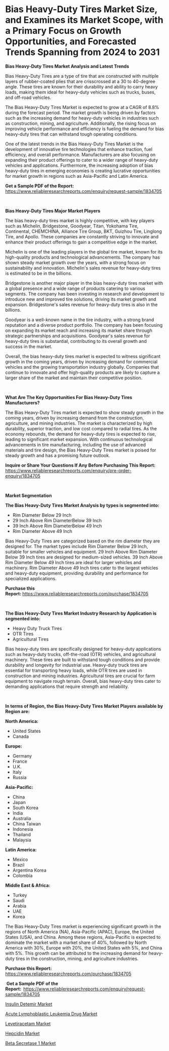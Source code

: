 <p><h1>Bias Heavy-Duty Tires Market Size, and Examines its Market Scope, with a Primary Focus on Growth Opportunities, and Forecasted Trends Spanning from 2024 to 2031</h1></p><p><strong>Bias Heavy-Duty Tires Market Analysis and Latest Trends</strong></p>
<p><p>Bias Heavy-Duty Tires are a type of tire that are constructed with multiple layers of rubber-coated plies that are crisscrossed at a 30 to 40-degree angle. These tires are known for their durability and ability to carry heavy loads, making them ideal for heavy-duty vehicles such as trucks, buses, and off-road vehicles.</p><p>The Bias Heavy-Duty Tires Market is expected to grow at a CAGR of 8.8% during the forecast period. The market growth is being driven by factors such as the increasing demand for heavy-duty vehicles in industries such as construction, mining, and agriculture. Additionally, the rising focus on improving vehicle performance and efficiency is fueling the demand for bias heavy-duty tires that can withstand tough operating conditions.</p><p>One of the latest trends in the Bias Heavy-Duty Tires Market is the development of innovative tire technologies that enhance traction, fuel efficiency, and overall performance. Manufacturers are also focusing on expanding their product offerings to cater to a wider range of heavy-duty vehicles and applications. Furthermore, the increasing adoption of bias heavy-duty tires in emerging economies is creating lucrative opportunities for market growth in regions such as Asia-Pacific and Latin America.</p></p>
<p><strong>Get a Sample PDF of the Report:&nbsp;</strong> <a href="https://www.reliableresearchreports.com/enquiry/request-sample/1834705">https://www.reliableresearchreports.com/enquiry/request-sample/1834705</a></p>
<p>&nbsp;</p>
<p><strong>Bias Heavy-Duty Tires Major Market Players</strong></p>
<p><p>The bias heavy-duty tires market is highly competitive, with key players such as Michelin, Bridgestone, Goodyear, Titan, Yokohama Tire, Continental, CHEMCHINA, Alliance Tire Group, BKT, Guizhou Tire, Linglong Tire, and Apollo. These companies are constantly striving to innovate and enhance their product offerings to gain a competitive edge in the market.</p><p>Michelin is one of the leading players in the global tire market, known for its high-quality products and technological advancements. The company has shown steady market growth over the years, with a strong focus on sustainability and innovation. Michelin's sales revenue for heavy-duty tires is estimated to be in the billions.</p><p>Bridgestone is another major player in the bias heavy-duty tires market with a global presence and a wide range of products catering to various segments. The company has been investing in research and development to introduce new and improved tire solutions, driving its market growth and expansion. Bridgestone's sales revenue for heavy-duty tires is also in the billions.</p><p>Goodyear is a well-known name in the tire industry, with a strong brand reputation and a diverse product portfolio. The company has been focusing on expanding its market reach and increasing its market share through strategic partnerships and acquisitions. Goodyear's sales revenue for heavy-duty tires is substantial, contributing to its overall growth and success in the market.</p><p>Overall, the bias heavy-duty tires market is expected to witness significant growth in the coming years, driven by increasing demand for commercial vehicles and the growing transportation industry globally. Companies that continue to innovate and offer high-quality products are likely to capture a larger share of the market and maintain their competitive position.</p></p>
<p>&nbsp;</p>
<p><strong>What Are The Key Opportunities For Bias Heavy-Duty Tires Manufacturers?</strong></p>
<p><p>The Bias Heavy-Duty Tires market is expected to show steady growth in the coming years, driven by increasing demand from the construction, agriculture, and mining industries. The market is characterized by high durability, superior traction, and low cost compared to radial tires. As the economy rebounds, the demand for heavy-duty tires is expected to rise, leading to significant market expansion. With continuous technological advancements in tire manufacturing, including the use of advanced materials and tire design, the Bias Heavy-Duty Tires market is poised for steady growth and has a promising future outlook.</p></p>
<p><strong>Inquire or Share Your Questions If Any Before Purchasing This Report:</strong> <a href="https://www.reliableresearchreports.com/enquiry/pre-order-enquiry/1834705">https://www.reliableresearchreports.com/enquiry/pre-order-enquiry/1834705</a></p>
<p>&nbsp;</p>
<p><strong>Market Segmentation</strong></p>
<p><strong>The Bias Heavy-Duty Tires Market Analysis by types is segmented into:</strong></p>
<p><ul><li>Rim Diameter Below 29 Inch</li><li>29 Inch Above Rim DiameterBelow 39 Inch</li><li>39 Inch Above Rim DiameterBelow 49 Inch</li><li>Rim Diameter Above 49 Inch</li></ul></p>
<p><p>Bias Heavy-Duty Tires are categorized based on the rim diameter they are designed for. The market types include Rim Diameter Below 29 Inch, suitable for smaller vehicles and equipment. 29 Inch Above Rim Diameter Below 39 Inch tires are designed for medium-sized vehicles. 39 Inch Above Rim Diameter Below 49 Inch tires are ideal for larger vehicles and machinery. Rim Diameter Above 49 Inch tires cater to the largest vehicles and heavy-duty equipment, providing durability and performance for specialized applications.</p></p>
<p><strong>Purchase this Report:&nbsp;</strong><a href="https://www.reliableresearchreports.com/purchase/1834705">https://www.reliableresearchreports.com/purchase/1834705</a></p>
<p>&nbsp;</p>
<p><strong>The Bias Heavy-Duty Tires Market Industry Research by Application is segmented into:</strong></p>
<p><ul><li>Heavy Duty Truck Tires</li><li>OTR Tires</li><li>Agricultural Tires</li></ul></p>
<p><p>Bias heavy-duty tires are specifically designed for heavy-duty applications such as heavy-duty trucks, off-the-road (OTR) vehicles, and agricultural machinery. These tires are built to withstand tough conditions and provide durability and longevity for industrial use. Heavy-duty truck tires are essential for transporting heavy loads, while OTR tires are used in construction and mining industries. Agricultural tires are crucial for farm equipment to navigate rough terrain. Overall, bias heavy-duty tires cater to demanding applications that require strength and reliability.</p></p>
<p>&nbsp;</p>
<p><strong>In terms of Region, the Bias Heavy-Duty Tires Market Players available by Region are:</strong></p>
<p>
    <p> <strong> North America: </strong>
        <ul>
            <li>United States</li>
            <li>Canada</li>
        </ul>
        </p> 
    <p> <strong> Europe: </strong>
        <ul>
            <li>Germany</li>
            <li>France</li>
            <li>U.K.</li>
            <li>Italy</li>
            <li>Russia</li>
        </ul>
        </p> 
    <p> <strong> Asia-Pacific: </strong>
        <ul>
            <li>China</li>
            <li>Japan</li>
            <li>South Korea</li>
            <li>India</li>
            <li>Australia</li>
            <li>China Taiwan</li>
            <li>Indonesia</li>
            <li>Thailand</li>
            <li>Malaysia</li>
        </ul>
        </p> 
    <p> <strong> Latin America: </strong>
        <ul>
            <li>Mexico</li>
            <li>Brazil</li>
            <li>Argentina Korea</li>
            <li>Colombia</li>
        </ul>
        </p> 
    <p> <strong> Middle East & Africa: </strong>
        <ul>
            <li>Turkey</li>
            <li>Saudi</li>
            <li>Arabia</li>
            <li>UAE</li>
            <li>Korea</li>
        </ul>
    </p>
    </p>
<p><p>The Bias Heavy-Duty Tires market is experiencing significant growth in the regions of North America (NA), Asia-Pacific (APAC), Europe, the United States (USA), and China. Among these regions, Asia-Pacific is expected to dominate the market with a market share of 40%, followed by North America with 30%, Europe with 20%, the United States with 5%, and China with 5%. This growth can be attributed to the increasing demand for heavy-duty tires in the construction, mining, and agriculture industries.</p></p>
<p><strong>Purchase this Report: </strong><a href="https://www.reliableresearchreports.com/purchase/1834705">https://www.reliableresearchreports.com/purchase/1834705</a></p>
<p>&nbsp;<strong>Get a Sample PDF of the Report:&nbsp;&nbsp;</strong><a href="https://www.reliableresearchreports.com/enquiry/request-sample/1834705">https://www.reliableresearchreports.com/enquiry/request-sample/1834705</a></p>
<p><strong></strong></p>
<p><p><a href="https://medium.com/@elyssablick/insulin-detemir-market-size-reveals-the-best-marketing-channels-in-global-industry-95a9f4474419">Insulin Detemir Market</a></p><p><a href="https://medium.com/@elyssablick/acute-lymphoblastic-leukemia-drug-market-size-and-market-trends-complete-industry-overview-2024-662e0e68a8b3">Acute Lymphoblastic Leukemia Drug Market</a></p><p><a href="https://medium.com/@scottford2001/levetiracetam-market-analysis-and-sze-forecasted-for-period-from-2024-to-2031-336c0d15dda4">Levetiracetam Market</a></p><p><a href="https://medium.com/@ashlybednar2023/decoding-hepcidin-market-metrics-market-share-trends-and-growth-patterns-31af05456eb6">Hepcidin Market</a></p><p><a href="https://medium.com/@ashlybednar2023/beta-secretase-1-market-furnishes-information-on-market-share-market-trends-and-market-growth-70d61970c078">Beta Secretase 1 Market</a></p></p>